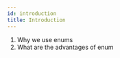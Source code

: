 ```yaml
---
id: introduction
title: Introduction
---
```


1. Why we use enums
1. What are the advantages of enum